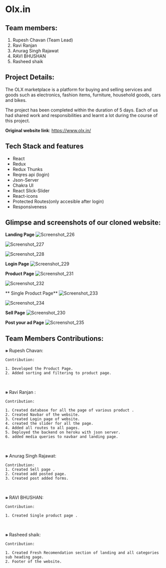 # Olx.in

## Team members:
1. Rupesh Chavan (Team Lead)
2. Ravi Ranjan
3. Anurag Singh Rajawat
4. RAVI BHUSHAN
5. Rasheed shaik


## Project Details:
The OLX marketplace is a platform for buying and selling services and goods such as electronics, fashion items, furniture, household goods, cars and bikes.

The project has been completed within the duration of 5 days. Each of us had shared work and responsibilities and learnt a lot during the course of this project.

**Original website link**: https://www.olx.in/

## Tech Stack and features
- React
- Redux
- Redux Thunks
- Reqres api (login)
- Json-Server
- Chakra UI
- React Slick-Slider
- React-icons
- Protected Routes(only accesible after login)
- Responsiveness


## Glimpse and screenshots of our cloned website:

**Landing Page**
![Screenshot_226](https://user-images.githubusercontent.com/91020498/189518339-de8b749d-73fa-4057-8680-aba2975f1afa.png)

![Screenshot_227](https://user-images.githubusercontent.com/91020498/189518343-3c908cf7-113e-4cb8-ba80-dbaa16e0344f.png)

![Screenshot_228](https://user-images.githubusercontent.com/91020498/189518345-58569616-190a-4234-9ac4-cbbfbd6c1142.png)


**Login Page**
![Screenshot_229](https://user-images.githubusercontent.com/91020498/189518350-4a39cf59-b926-491e-bf7b-4080567cc69e.png)


**Product Page**
![Screenshot_231](https://user-images.githubusercontent.com/91020498/189518387-931907c3-54dd-445c-9ef1-ecf3995af4fa.png)

![Screenshot_232](https://user-images.githubusercontent.com/91020498/189518394-18f87fd5-2bcd-4e41-9ee1-c79fc207abff.png)


** Single Product Page**
![Screenshot_233](https://user-images.githubusercontent.com/91020498/189518374-7d7b66fb-91e5-4914-b47a-3df81c54fbc8.png)

![Screenshot_234](https://user-images.githubusercontent.com/91020498/189518379-de9d9784-5619-4877-b2f5-30d2e8b21356.png)

**Sell Page**
![Screenshot_230](https://user-images.githubusercontent.com/91020498/189518365-d5889e39-24f9-40a5-a5d2-bb880a96f3f8.png)


**Post your ad Page**
![Screenshot_235](https://user-images.githubusercontent.com/91020498/189518380-5afa2082-06b1-41b8-a4c6-de82d3423178.png)




## Team Members Contributions:
 ⁍ Rupesh Chavan:
 
    Contribution:

    1. Developed the Product Page.
    2. Added sorting and filtering to product page.
    
   
    
   


<br>

  ⁍ Ravi Ranjan :


    Contribution:

    1. Created database for all the page of various product .
    2. Created Navbar of the website.
    3. Created Login page of website.
    4. created the slider for all the page.
    4. Added all routes to all pages.
    5. Deployed the backend on heroku with json server.
    6. added media queries to navbar and landing page.
    

<br>

  ⁍ Anurag Singh Rajawat:

    Contribution:
    1. Created Sell page .
    2. Created add posted page.
    3. Created post added forms.
    
    

<br>

  ⁍ RAVI BHUSHAN:

    Contribution:
    
    1. Created Single product page .
    
    
  <br>

  ⁍ Rasheed shaik:

    Contribution:

    1. Created Fresh Recomendation section of landing and all categories sub heading page.
    2. Footer of the website.
    

    

 
